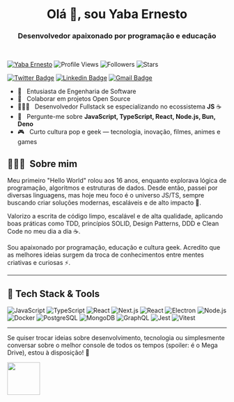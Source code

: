 <h1 align="center">Olá 👋, sou Yaba Ernesto</h1>
<h3 align="center">Desenvolvedor apaixonado por programação e educação</h3><br/>

[![Yaba Ernesto](https://img.shields.io/badge/Yaba-Ernesto-<COLOR>.svg)](https://shields.io/)
![Profile Views](https://komarev.com/ghpvc/?username=yabaernesto&color=yellow)
![Followers](https://img.shields.io/github/followers/yabaernesto) 
![Stars](https://img.shields.io/github/stars/yabaernesto?label=Profile%20Stars&logo=Profile%20stars&logoColor=g)

[![Twitter Badge](https://img.shields.io/badge/-@yabaernesto-00875f?style=flat-square&labelColor=00875f&logo=twitter&logoColor=white&link=https://twitter.com/yabaernesto)](https://twitter.com/yabaernesto) 
[![Linkedin Badge](https://img.shields.io/badge/-Yaba%20Ernesto-00875f?style=flat-square&logo=Linkedin&logoColor=white&link=https://www.linkedin.com/in/yabaernesto/)](https://www.linkedin.com/in/yabaernesto/) 
[![Gmail Badge](https://img.shields.io/badge/-yabaernesto@gmail.com-00875f?style=flat-square&logo=Gmail&logoColor=white&link=mailto:yabaernesto@gmail.com)](mailto:yabaernesto@gmail.com)

- 🔭 &nbsp; Entusiasta de Engenharia de Software
- 👯 &nbsp; Colaborar em projetos Open Source
- 👨🏻‍💻 &nbsp; Desenvolvedor Fullstack se especializando no ecossistema **JS** ☕
- 💬 &nbsp; Pergunte-me sobre **JavaScript, TypeScript, React, Node.js, Bun, Deno**
- 🎮 &nbsp; Curto cultura pop e geek — tecnologia, inovação, filmes, animes e games

## 👨🏻‍💻 &nbsp;Sobre mim

<p>Meu primeiro "Hello World" rolou aos 16 anos, enquanto explorava lógica de programação, algoritmos e estruturas de dados. Desde então, passei por diversas linguagens, mas hoje meu foco é o universo JS/TS, sempre buscando criar soluções modernas, escaláveis e de alto impacto 🚀.</p>

<p>Valorizo a escrita de código limpo, escalável e de alta qualidade, aplicando boas práticas como TDD, princípios SOLID, Design Patterns, DDD e Clean Code no meu dia a dia ☕.</p>

<p>Sou apaixonado por programação, educação e cultura geek. Acredito que as melhores ideias surgem da troca de conhecimentos entre mentes criativas e curiosas ⚡.</p>

---

## 🚀 Tech Stack & Tools

![JavaScript](https://img.shields.io/badge/-JavaScript-333333?style=flat&logo=javascript)
![TypeScript](https://img.shields.io/badge/-TypeScript-333333?style=flat&logo=typescript&logoColor=2D79C7)
![React](https://img.shields.io/badge/-React-333333?style=flat&logo=react)
![Next.js](https://img.shields.io/badge/-Next.js-333333?style=flat&logo=next.js&logoColor=FFFFFF)
![React](https://img.shields.io/badge/-React%20Native-333333?style=flat&logo=react)
![Electron](https://img.shields.io/badge/-Electron-333333?style=flat&logo=electron&logoColor=47848F)
![Node.js](https://img.shields.io/badge/-Node.js-333333?style=flat&logo=node.js)
![Docker](https://img.shields.io/badge/-Docker-333333?style=flat&logo=docker)
![PostgreSQL](https://img.shields.io/badge/-PostgreSQL-333333?style=flat&logo=postgresql)
![MongoDB](https://img.shields.io/badge/-MongoDB-333333?style=flat&logo=mongodb)
![GraphQL](https://img.shields.io/badge/-GraphQL-333333?style=flat&logo=graphql&logoColor=E535AB)
![Jest](https://img.shields.io/badge/-Jest-333333?style=flat&logo=jest&logoColor=E535AB)
![Vitest](https://img.shields.io/badge/-Vitest-333333?style=flat&logo=vitest&logoColor=6E9F18)

---

<p>Se quiser trocar ideias sobre desenvolvimento, tecnologia ou simplesmente conversar sobre o melhor console de todos os tempos (spoiler: é o Mega Drive), estou à disposição! 🚀</p>
<img src="https://github.com/lassiecoder/lassiecoder/assets/17312616/cff18550-c17d-43ff-a3c0-4cee7dc8de01" width="75">&nbsp;

<!--
**yabaernesto/yabaernesto** is a ✨ _special_ ✨ repository because its `README.md` (this file) appears on your GitHub profile.

Here are some ideas to get you started:

- 🔭 I’m currently working on ...
- 🌱 I’m currently learning ...
- 👯 I’m looking to collaborate on ...
- 🤔 I’m looking for help with ...
- 💬 Ask me about ...
- 📫 How to reach me: ...
- 😄 Pronouns: ...
- ⚡ Fun fact: ...
-->
